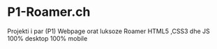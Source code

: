 # P1-Roamer.ch
Projekti i par (P1) Webpage orat luksoze Roamer
HTML5 ,CSS3 dhe JS 
100% desktop
100% mobile
